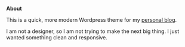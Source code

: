 **About**

This is a quick, more modern Wordpress theme for my [personal blog](http://robwilliams.me).

I am not a designer, so I am not trying to make the next big thing. I just wanted something clean and responsive.